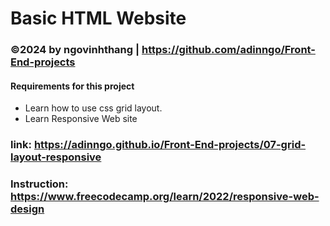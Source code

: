 # Basic HTML Website 
### ©2024 by ngovinhthang | https://github.com/adinngo/Front-End-projects

#### Requirements for this project
  * Learn how to use css grid layout.
  * Learn Responsive Web site
### link: https://adinngo.github.io/Front-End-projects/07-grid-layout-responsive
### Instruction: https://www.freecodecamp.org/learn/2022/responsive-web-design